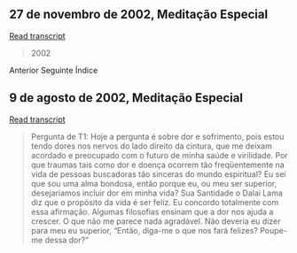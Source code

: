 ## 27 de novembro de 2002, Meditação Especial


[Read transcript](pt/2002/2002_1127)

> 2002

Anterior
Seguinte
Índice

[<i class="fas fa-file-pdf"></i>](http://llresearch.org/transcripts/issues/2002_portuguese/2002_1127.pdf) [<i class="fas fa-external-link-alt"></i>](http://llresearch.org/transcripts/issues/2002_portuguese/2002_1127.aspx)
 

## 9 de agosto de 2002, Meditação Especial


[Read transcript](pt/2002/2002_0809)

> Pergunta de T1: Hoje a pergunta é sobre dor e sofrimento, pois estou tendo dores nos nervos do lado direito da cintura, que me deixam acordado e preocupado com o futuro de minha saúde e virilidade. Por que traumas tais como dor e doença ocorrem tão freqüentemente na vida de pessoas buscadoras tão sinceras do mundo espiritual? Eu sei que sou uma alma bondosa, então porque eu, ou meu ser superior, desejariamos incluir dor em minha vida? Sua Santidade o Dalai Lama diz que o propósito da vida é ser feliz. Eu concordo totalmente com essa afirmação. Algumas filosofias ensinam que a dor nos ajuda a crescer. O que não me parece nada agradável. Não deveria eu dizer para meu eu superior, “Então, diga-me o que nos fará felizes? Poupe-me dessa dor?”

[<i class="fas fa-file-pdf"></i>](http://llresearch.org/transcripts/issues/2002_portuguese/2002_0809.pdf) [<i class="fas fa-external-link-alt"></i>](http://llresearch.org/transcripts/issues/2002_portuguese/2002_0809.aspx)
 